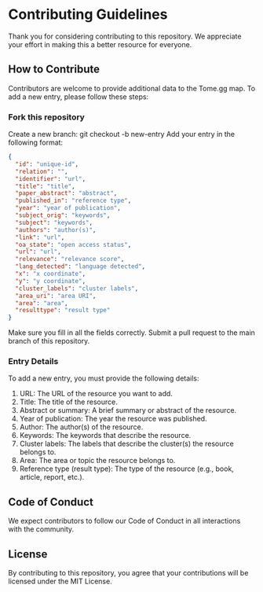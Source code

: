 # Contributing Guidelines
Thank you for considering contributing to this repository. We appreciate your effort in making this a better resource for everyone.

## How to Contribute
Contributors are welcome to provide additional data to the Tome.gg map. To add a new entry, please follow these steps:

### Fork this repository
Create a new branch: git checkout -b new-entry
Add your entry in the following format:

```json
{
  "id": "unique-id",
  "relation": "",
  "identifier": "url",
  "title": "title",
  "paper_abstract": "abstract",
  "published_in": "reference type",
  "year": "year of publication",
  "subject_orig": "keywords",
  "subject": "keywords",
  "authors": "author(s)",
  "link": "url",
  "oa_state": "open access status",
  "url": "url",
  "relevance": "relevance score",
  "lang_detected": "language detected",
  "x": "x coordinate",
  "y": "y coordinate",
  "cluster_labels": "cluster labels",
  "area_uri": "area URI",
  "area": "area",
  "resulttype": "result type"
}
```

Make sure you fill in all the fields correctly.
Submit a pull request to the main branch of this repository.

### Entry Details
To add a new entry, you must provide the following details:

1. URL: The URL of the resource you want to add.
2. Title: The title of the resource.
3. Abstract or summary: A brief summary or abstract of the resource.
4. Year of publication: The year the resource was published.
5. Author: The author(s) of the resource.
6. Keywords: The keywords that describe the resource.
7. Cluster labels: The labels that describe the cluster(s) the resource belongs to.
8. Area: The area or topic the resource belongs to.
9. Reference type (result type): The type of the resource (e.g., book, article, report, etc.).

## Code of Conduct
We expect contributors to follow our Code of Conduct in all interactions with the community.

## License
By contributing to this repository, you agree that your contributions will be licensed under the MIT License.